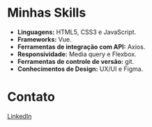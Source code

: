 # Minhas Skills
- **Linguagens:** HTML5, CSS3 e JavaScript.
- **Frameworks:** Vue.
- **Ferramentas de integração com API:** Axios.
- **Responsividade:** Media query e Flexbox.
- **Ferramentas de controle de versão:** git.
- **Conhecimentos de Design:** UX/UI e Figma.

# Contato
<a href="https://www.linkedin.com/in/emanuel-de-souza-lacerda/" target="_blank" rel="external" style="text-align:center;">LinkedIn</a>
